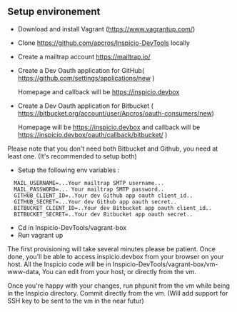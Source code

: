 ## Setup environement

- Download and install Vagrant (https://www.vagrantup.com/)
- Clone https://github.com/apcros/Inspicio-DevTools locally
- Create a mailtrap account https://mailtrap.io/
- Create a Dev Oauth  application for GitHub( https://github.com/settings/applications/new )
  
  Homepage and callback will be https://inspicio.devbox

- Create a Dev Oauth application for Bitbucket ( https://bitbucket.org/account/user/Apcros/oauth-consumers/new)

  Homepage will be https://inspicio.devbox and callback will be https://inspicio.devbox/oauth/callback/bitbucket/ )

Please note that you don't need both Bitbucket and Github, you need at least one. (It's recommended to setup both)

- Setup the following env variables : 
```
  MAIL_USERNAME=...Your mailtrap SMTP username...
  MAIL_PASSWORD=... Your mailtrap SMTP password..
  GITHUB_CLIENT_ID=..Your dev Github app oauth client_id..
  GITHUB_SECRET=...Your dev Github app oauth secret..
  BITBUCKET_CLIENT_ID=..Your dev Bitbucket app oauth client_id..
  BITBUCKET_SECRET=..Your dev Bitbucket app oauth secret..
```
- Cd in Inspicio-DevTools/vagrant-box
- Run vagrant up

The first provisioning will take several minutes please be patient.
Once done, you'll be able to access inspicio.devbox from your browser on your host.
All the Inspicio code will be in Inspicio-DevTools/vagrant-box/vm-www-data, You can edit from your host, or directly from the vm.

Once you're happy with your changes, run phpunit from the vm while being in the Inspicio directory.
Commit directly from the vm. (Will add support for SSH key to be sent to the vm in the near futur)
